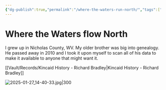 ```yaml
---
{"dg-publish":true,"permalink":"/where-the-waters-run-north/","tags":["gardenEntry"]}
---
```



# Where the Waters flow North

I grew up in Nicholas County, WV. My older brother was big into genealogy. He passed away in 2010 and I took it upon myself to scan all of his data to make it available to anyone that might want it.


[[Vault/Records/Kincaid History - Richard Bradley\|Kincaid History - Richard Bradley]]


![2025-01-27_14-40-33.jpg|300](/img/user/2025-01-27_14-40-33.jpg)
